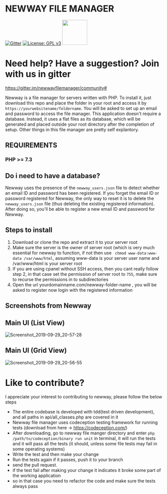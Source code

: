 # NEWWAY FILE MANAGER
[![Gitter](https://badges.gitter.im/newwayfilemanager/community.svg)](https://gitter.im/newwayfilemanager/community?utm_source=badge&utm_medium=badge&utm_campaign=pr-badge)
[![License: GPL v3](https://img.shields.io/badge/License-GPL%20v3-blue.svg)]()   [<img src="https://upload.wikimedia.org/wikipedia/commons/0/06/Facebook.svg" width="80">](https://www.facebook.com/newwayfilemanager)


# Need help? Have a suggestion? Join with us in gitter
https://gitter.im/newwayfilemanager/community#


Newway is a file manager for servers written with PHP. To install it, just download this repo and place the folder in your root and access it by `https://yourwebsitename/foldername`. You will be asked to set up an email and password to access the file manager. This application doesn't require a database. Instead, it uses a flat files as its database, which will be generated and placed outside your root directory after the completion of setup. Other things in this file manager are pretty self explantory.
## REQUIREMENTS 
### PHP >= 7.3

## Do i need to have a database?
Newway uses the presence of the `newway_users.json` file to detect whether an email ID and password has been registered. If you forget the email ID or password registered for Newway, the only way to reset it is to delete the `newway_users.json` file (thus deleting the existing registered information). After doing so, you'll be able to register a new email ID and password for Newway.

## Steps to install
1. Download or clone the repo and extract it to your server root
2. Make sure the server is the owner of server root (which is very much essential for newway to function, if not then use ` chmod www-data:www-data /var/www/html`, assuming www-data is your server user name and /var/www/html is your server root
3. If you are using cpanel without SSH access, then you cant really follow step 2, in that case set the permission of server root to `755`, make sure to recurse the permissions in to subdirectories
4. Open the url yourdomainname.com/newway-folder-name , you will be asked to register now login with the registered information




## Screenshots from Newway

## Main UI (List View)

![Screenshot_2019-09-29_20-57-28](https://user-images.githubusercontent.com/18109258/65834852-c9653580-e2fc-11e9-964c-81b898a33b11.png)

## Main UI (Grid View)
![Screenshot_2019-09-29_20-56-55](https://user-images.githubusercontent.com/18109258/65834853-c9653580-e2fc-11e9-8466-09c4b28bb883.png)

# Like to contribute?
I appreciate your interest to contributing to newway, please follow the below steps
- The entire codebase is developed with tdd(test driven development), and all paths in api/all_classes.php are covered in it
- Newway file manager uses codeception testing framework for running tests (download from here -> https://codeception.com/) 
- After downloading, go to newway file manger directory and enter `php /path/to/codeception/binary run unit` in terminal, it will run the tests and it will pass all the tests (it should, unless some file tests may fail in some operating systems)
- Write the test and then make your change
- Run the tests again if it passes, push it to your branch
- send the pull request.
- if the test fail after making your change it indicates it broke some part of the working application
- so in that case you need to refactor the code and make sure the tests always pass
